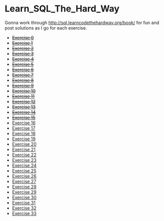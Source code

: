 Learn_SQL_The_Hard_Way
======================

Gonna work through http://sql.learncodethehardway.org/book/ for fun and post solutions as I go for each exercise.


- ~~[Exercise 0](http://sql.learncodethehardway.org/book/ex0.html)~~
- ~~[Exercise 1](http://sql.learncodethehardway.org/book/ex1.html)~~
- ~~[Exercise 2](http://sql.learncodethehardway.org/book/ex2.html)~~
- ~~[Exercise 3](http://sql.learncodethehardway.org/book/ex3.html)~~
- ~~[Exercise 4](http://sql.learncodethehardway.org/book/ex4.html)~~
- ~~[Exercise 5](http://sql.learncodethehardway.org/book/ex5.html)~~
- ~~[Exercise 6](http://sql.learncodethehardway.org/book/ex6.html)~~
- ~~[Exercise 7](http://sql.learncodethehardway.org/book/ex7.html)~~
- ~~[Exercise 8](http://sql.learncodethehardway.org/book/ex8.html)~~
- ~~[Exercise 9](http://sql.learncodethehardway.org/book/ex9.html)~~
- ~~[Exercise 10](http://sql.learncodethehardway.org/book/ex10.html)~~
- ~~[Exercise 11](http://sql.learncodethehardway.org/book/ex11.html)~~
- ~~[Exercise 12](http://sql.learncodethehardway.org/book/ex12.html)~~
- ~~[Exercise 13](http://sql.learncodethehardway.org/book/ex13.html)~~
- ~~[Exercise 14](http://sql.learncodethehardway.org/book/ex14.html)~~
- ~~[Exercise 15](http://sql.learncodethehardway.org/book/ex15.html)~~
- [Exercise 16](http://sql.learncodethehardway.org/book/ex16.html)
- [Exercise 17](http://sql.learncodethehardway.org/book/ex17.html)
- [Exercise 18](http://sql.learncodethehardway.org/book/ex18.html)
- [Exercise 19](http://sql.learncodethehardway.org/book/ex19.html)
- [Exercise 20](http://sql.learncodethehardway.org/book/ex20.html)
- [Exercise 21](http://sql.learncodethehardway.org/book/ex21.html)
- [Exercise 22](http://sql.learncodethehardway.org/book/ex22.html)
- [Exercise 23](http://sql.learncodethehardway.org/book/ex23.html)
- [Exercise 24](http://sql.learncodethehardway.org/book/ex24.html)
- [Exercise 25](http://sql.learncodethehardway.org/book/ex25.html)
- [Exercise 26](http://sql.learncodethehardway.org/book/ex26.html)
- [Exercise 27](http://sql.learncodethehardway.org/book/ex27.html)
- [Exercise 28](http://sql.learncodethehardway.org/book/ex28.html)
- [Exercise 29](http://sql.learncodethehardway.org/book/ex29.html)
- [Exercise 30](http://sql.learncodethehardway.org/book/ex30.html)
- [Exercise 31](http://sql.learncodethehardway.org/book/ex31.html)
- [Exercise 32](http://sql.learncodethehardway.org/book/ex32.html)
- [Exercise 33](http://sql.learncodethehardway.org/book/ex33.html)
